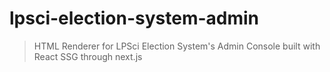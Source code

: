 # lpsci-election-system-admin
> HTML Renderer for LPSci Election System's Admin Console built with React SSG through next.js
